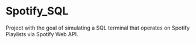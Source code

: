 # Spotify_SQL
Project with the goal of simulating a SQL terminal that operates on Spotify Playlists via Spotify Web API.
